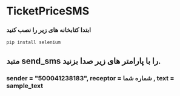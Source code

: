 # TicketPriceSMS
### ابتدا کتابخانه های زیر را نصب کنید 
``` pip install selenium ```

## متبد send_sms را با پارامتر های زیر صدا بزنید.

### sender = "500041238183", receptor = شماره شما , text = sample_text




